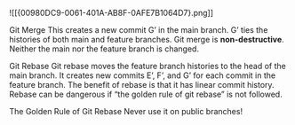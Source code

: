 ![[{00980DC9-0061-401A-AB8F-0AFE7B1064D7}.png]]

Git Merge
This creates a new commit G’ in the main branch. G’ ties the histories of both main and feature branches. 
Git merge is **non-destructive**. Neither the main nor the feature branch is changed.

Git Rebase
Git rebase moves the feature branch histories to the head of the main branch. It creates new commits E’, F’, and G’ for each commit in the feature branch. 
The benefit of rebase is that it has linear commit history. 
Rebase can be dangerous if “the golden rule of git rebase” is not followed. 

The Golden Rule of Git Rebase Never use it on public branches!